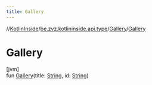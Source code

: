 ```yaml
---
title: Gallery
---
```

//[KotlinInside](../../../index.html)/[be.zvz.kotlininside.api.type](../index.html)/[Gallery](index.html)/[Gallery](-gallery.html)



# Gallery



[jvm]\
fun [Gallery](-gallery.html)(title: [String](https://kotlinlang.org/api/latest/jvm/stdlib/kotlin/-string/index.html), id: [String](https://kotlinlang.org/api/latest/jvm/stdlib/kotlin/-string/index.html))




